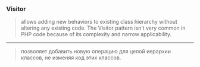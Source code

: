 ### Visitor
> allows adding new behaviors to existing class hierarchy without altering any existing code. The Visitor pattern isn’t very common in PHP code because of its complexity and narrow applicability.
---
> позволяет добавить новую операцию для целой иерархии классов, не изменяя код этих классов. 
